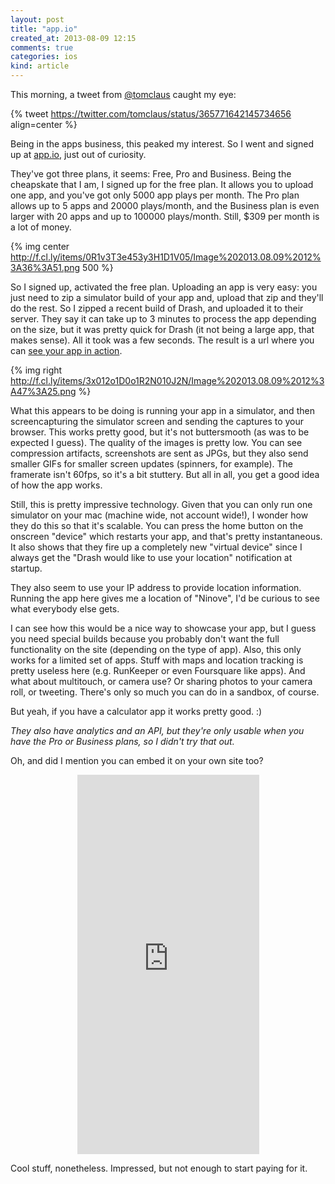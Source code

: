 ```yaml
---
layout: post
title: "app.io"
created_at: 2013-08-09 12:15
comments: true
categories: ios
kind: article
---
```


This morning, a tweet from [@tomclaus](http://www.twitter.com/tomclaus) caught my eye:

{% tweet https://twitter.com/tomclaus/status/365771642145734656 align=center %}

Being in the apps business, this peaked my interest. So I went and signed up at [app.io](http://app.io), just out of curiosity.

<!-- more -->

They've got three plans, it seems: Free, Pro and Business. Being the cheapskate that I am, I signed up for the free plan. It allows you to upload one app, and you've got only 5000 app plays per month. The Pro plan allows up to 5 apps and 20000 plays/month, and the Business plan is even larger with 20 apps and up to 100000 plays/month. Still, $309 per month is a lot of money.

{% img center http://f.cl.ly/items/0R1v3T3e453y3H1D1V05/Image%202013.08.09%2012%3A36%3A51.png 500 %}

So I signed up, activated the free plan. Uploading an app is very easy: you just need to zip a simulator build of your app and, upload that zip and they'll do the rest. So I zipped a recent build of Drash, and uploaded it to their server. They say it can take up to 3 minutes to process the app depending on the size, but it was pretty quick for Drash (it not being a large app, that makes sense). All it took was a few seconds. The result is a url where you can [see your app in action](https://app.io/VJfCVB).

{% img right http://f.cl.ly/items/3x012o1D0o1R2N010J2N/Image%202013.08.09%2012%3A47%3A25.png %}

What this appears to be doing is running your app in a simulator, and then screencapturing the simulator screen and sending the captures to your browser. This works pretty good, but it's not buttersmooth (as was to be expected I guess). The quality of the images is pretty low. You can see compression artifacts, screenshots are sent as JPGs, but they also send smaller GIFs for smaller screen updates (spinners, for example). The framerate isn't 60fps, so it's a bit stuttery. But all in all, you get a good idea of how the app works.

Still, this is pretty impressive technology. Given that you can only run one simulator on your mac (machine wide, not account wide!), I wonder how they do this so that it's scalable.
You can press the home button on the onscreen "device" which restarts your app, and that's pretty instantaneous. It also shows that they fire up a completely new "virtual device" since I always get the "Drash would like to use your location" notification at startup.

They also seem to use your IP address to provide location information. Running the app here gives me a location of "Ninove", I'd be curious to see what everybody else gets.

I can see how this would be a nice way to showcase your app, but I guess you need special builds because you probably don't want the full functionality on the site (depending on the type of app). Also, this only works for a limited set of apps. Stuff with maps and location tracking is pretty useless here (e.g. RunKeeper or even Foursquare like apps). And what about multitouch, or camera use? Or sharing photos to your camera roll, or tweeting. There's only so much you can do in a sandbox, of course.

But yeah, if you have a calculator app it works pretty good. :)

_They also have analytics and an API, but they're only usable when you have the Pro or Business plans, so I didn't try that out._

Oh, and did I mention you can embed it on your own site too?

<center><iframe src="https://app.io/VJfCVB?orientation=portrait&device=iphone5" height="607px" width="291px" frameborder="0" allowtransparency="true" scrolling="no"></iframe></center>

Cool stuff, nonetheless. Impressed, but not enough to start paying for it.
